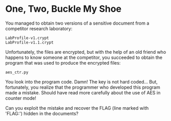 One, Two, Buckle My Shoe
========================

You managed to obtain two versions of a sensitive document from a competitor research laboratory:

    LabProfile-v1.crypt
    LabProfile-v1.1.crypt

Unfortunately, the files are encrypted, but with the help of an old friend who happens to know someone at the competitor, you succeeded to obtain the program that was used to produce the encrypted files:

    aes_ctr.py

You look into the program code. Damn! The key is not hard coded... But, fortunately, you realize that the programmer who developed this program made a mistake. Should have read more carefully about the use of AES in counter mode!

Can you exploit the mistake and recover the FLAG (line marked with 'FLAG:') hidden in the documents?


